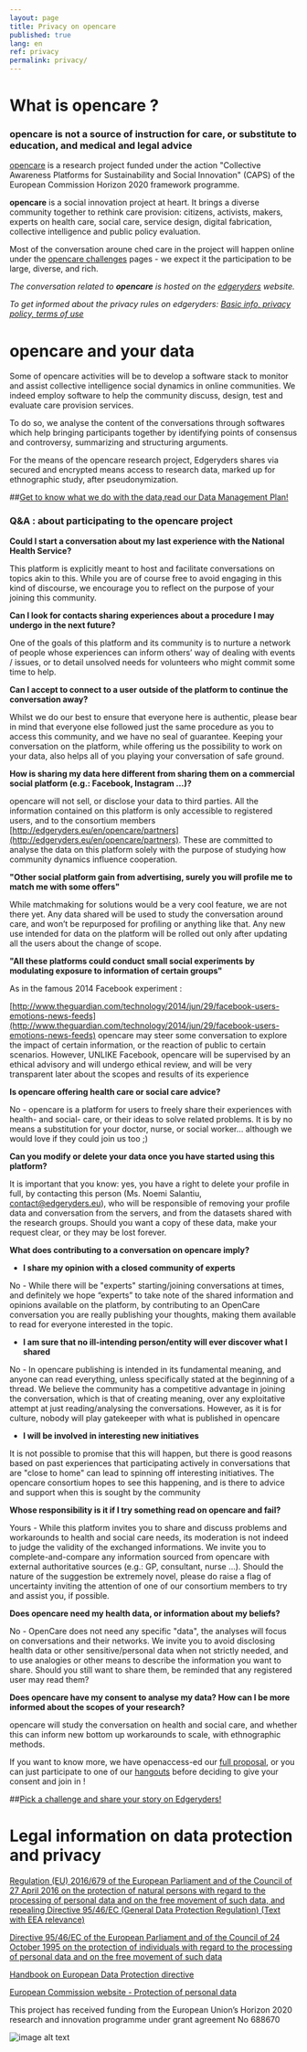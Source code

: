```yaml
---
layout: page
title: Privacy on opencare
published: true
lang: en
ref: privacy
permalink: privacy/
---
```


# What is opencare ?

### opencare is not a source of instruction for care, or substitute to education, and **medical and legal advice** 

[opencare](http://opencare.cc) is a research project funded under the action "Collective Awareness Platforms for Sustainability and Social Innovation" (CAPS) of the European Commission Horizon 2020 framework programme. 

**opencare** is a social innovation project at heart. It brings a diverse community together to rethink care provision: citizens, activists, makers, experts on health care, social care, service design, digital fabrication, collective intelligence and public policy evaluation. 

Most of the conversation aroune ched care in the project will happen online under the [opencare challenges](https://edgeryders.eu/en/op3ncare/helping-one-another-to-discover-what-is) pages - we expect it the participation to be large, diverse, and rich. 

*The conversation related to **opencare** is hosted on the [edgeryders](http://edgeryders.eu/) website.*

*To get informed about the privacy rules on edgeryders: [Basic info, privacy policy, terms of use](https://edgeryders.eu/edgeryders-lbg/privacy-policy-and-terms-of-use)*

# opencare and your data

Some of opencare activities will be to develop a software stack to monitor and assist collective intelligence social dynamics in online communities. We indeed employ software to help the community discuss, design, test and evaluate care provision services. 

To do so, we analyse the content of the conversations through softwares which help bringing participants together by identifying points of consensus and controversy, summarizing and structuring arguments. 

For the means of the opencare research project, Edgeryders shares via secured and encrypted means access to research data, marked up for ethnographic study, after pseudonymization.

##[Get to know what we do with the data,read our Data Management Plan!](https://drive.google.com/open?id=0B_vWawrKpTaFQjczaGtkVDZZdW8)

### Q&A : about participating to the opencare project

**Could I start a conversation about my last experience with the National Health Service?**

This platform is explicitly meant to host and facilitate conversations on topics akin to this. While you are of course free to avoid engaging in this kind of discourse, we encourage you to reflect on the purpose of your joining this community.

**Can I look for contacts sharing experiences about a procedure I may undergo in the next future?**

One of the goals of this platform and its community is to nurture a network of people whose experiences can inform others’ way of dealing with events / issues, or to detail unsolved needs for volunteers who might commit some time to help.

**Can I  accept to connect to a user outside of the platform to continue the conversation away?**

Whilst we do our best to ensure that everyone here is authentic, please bear in mind that everyone else followed just the same procedure as you to access this community, and we have no seal of guarantee. Keeping your conversation on the platform, while offering us the possibility to work on your data, also helps all of you playing your conversation of safe ground.

**How is sharing my data here different from sharing them on a commercial social platform (e.g.: Facebook, Instagram …)?**

opencare will not sell, or disclose your data to third parties. All the information contained on this platform is only accessible to registered users, and to the consortium members [http://edgeryders.eu/en/opencare/partners](http://edgeryders.eu/en/opencare/partners). These are committed to analyse the data on this platform solely with the purpose of studying how community dynamics influence cooperation.

**"Other social platform gain from advertising, surely you will profile me to match me with some offers"**

While matchmaking for solutions would be a very cool feature, we are not there yet. Any data shared will be used to study the conversation around care, and won’t be repurposed for profiling or anything like that. Any new use intended for data on the platform will be rolled out only after updating all the users about the change of scope.

**"All these platforms could conduct small social experiments by modulating exposure to information of certain groups"**

As in the famous 2014 Facebook experiment :

[http://www.theguardian.com/technology/2014/jun/29/facebook-users-emotions-news-feeds](http://www.theguardian.com/technology/2014/jun/29/facebook-users-emotions-news-feeds)  opencare may steer some conversation to explore the impact of certain information, or the reaction of public to certain scenarios. However, UNLIKE Facebook, opencare will be supervised by an ethical advisory and will undergo ethical review, and will be very transparent later about the scopes and results of its experience

**Is opencare offering health care or social care advice?**

No - opencare is a platform for users to freely share their experiences with health- and social- care, or their ideas to solve related problems. It is by no means a substitution for your doctor, nurse, or social worker… although we would love if they could join us too ;)

**Can you modify or delete your data once you have started using this platform?**

It is important that you know: yes, you have a right to delete your profile in full, by contacting this person (Ms. Noemi Salantiu, contact@edgeryders.eu), who will be responsible of removing your profile data and conversation from the servers, and from the datasets shared with the research groups. Should you want a copy of these data, make your request clear, or they may be lost forever.

**What does contributing to a conversation on opencare imply?**

* **I share my opinion with a closed community of experts**

No - While there will be "experts" starting/joining conversations at times, and definitely we hope “experts” to take note of the shared information and opinions available on the platform, by contributing to an OpenCare conversation you are really publishing your thoughts, making them available to read for everyone interested in the topic.

* **I am sure that no ill-intending person/entity will ever discover what I shared**

No - In opencare publishing is intended in its fundamental meaning, and anyone can read everything, unless specifically stated at the beginning of a thread. We believe the community has a competitive advantage in joining the conversation, which is that of creating meaning, over any exploitative attempt at just reading/analysing the conversations. However, as it is for culture, nobody will play gatekeeper with what is published in opencare

* **I will be involved in interesting new initiatives**

It is not possible to promise that this will happen, but there is good reasons based on past experiences that participating actively in conversations that are "close to home" can lead to spinning off interesting initiatives. The opencare consortium hopes to see this happening, and is there to advice and support when this is sought by the community

**Whose responsibility is it if I try something read on opencare and fail?**

Yours - While this platform invites you to share and discuss problems and workarounds to health and social care needs, its moderation is not indeed to judge the validity of the exchanged informations. We invite you to complete-and-compare any information sourced from opencare with external authoritative sources (e.g.: GP, consultant, nurse …). Should the nature of the suggestion be extremely novel, please do raise a flag of uncertainty inviting the attention of one of our consortium members to try and assist you, if possible.

**Does opencare need my health data, or information about my beliefs?**

No - OpenCare does not need any specific "data", the analyses will focus on conversations and their networks. We invite you to avoid disclosing health data or other sensitive/personal data when not strictly needed, and to use analogies or other means to describe the information you want to share. Should you still want to share them, be reminded that any registered user may read them?

**Does opencare have my consent to analyse my data? How can I be more informed about the scopes of your research?**

opencare will study the conversation on health and social care, and whether this can inform new bottom up workarounds to scale, with ethnographic methods.

If you want to know more, we have openaccess-ed our [full proposal](https://edgeryders.eu/en/opencare/project), or you can just participate to one of our [hangouts](https://edgeryders.eu/en/op3ncare/op3n-meetups) before deciding to give your consent and join in !

##[Pick a challenge and share your story on Edgeryders!](https://edgeryders.eu/en/op3ncare/helping-one-another-to-discover-what-is)

# Legal information on data protection and privacy

[Regulation (EU) 2016/679 of the European Parliament and of the Council of 27 April 2016 on the protection of natural persons with regard to the processing of personal data and on the free movement of such data, and repealing Directive 95/46/EC (General Data Protection Regulation) (Text with EEA relevance)](http://eur-lex.europa.eu/legal-content/EN/TXT/?uri=uriserv:OJ.L_.2016.119.01.0001.01.ENG&toc=OJ:L:2016:119:TOC)

[Directive 95/46/EC of the European Parliament and of the Council of 24 October 1995 on the protection of individuals with regard to the processing of personal data and on the free movement of such data](http://eur-lex.europa.eu/legal-content/EN/TXT/?uri=celex:31995L0046)

[Handbook on European Data Protection directive](http://www.echr.coe.int/Documents/Handbook_data_protection_ENG.pdf)

[European Commission website - Protection of personal data](http://ec.europa.eu/justice/data-protection/) 

This project has received funding from the European Union’s Horizon 2020 research and innovation programme under grant agreement No 688670

![image alt text](image_0.jpg)

